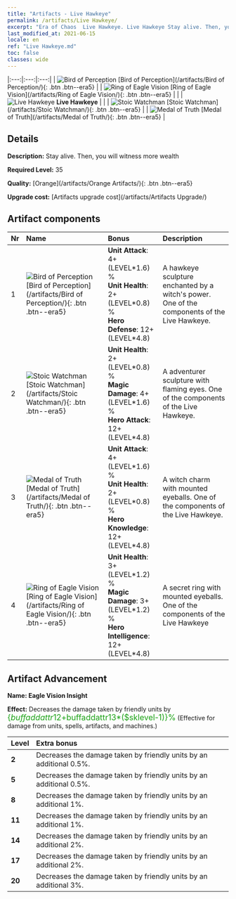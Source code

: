 ```yaml
---
title: "Artifacts - Live Hawkeye"
permalink: /artifacts/Live Hawkeye/
excerpt: "Era of Chaos  Live Hawkeye. Live Hawkeye Stay alive. Then, you will witness more wealth"
last_modified_at: 2021-06-15
locale: en
ref: "Live Hawkeye.md"
toc: false
classes: wide
---
```


  |:---:|:---:|:---:| 
  | ![Bird of Perception](/images/t/artifact_40331.png) [Bird of Perception](/artifacts/Bird of Perception/){: .btn .btn--era5} |   | ![Ring of Eagle Vision](/images/t/artifact_40334.png) [Ring of Eagle Vision](/artifacts/Ring of Eagle Vision/){: .btn .btn--era5} | 
  |   | ![Live Hawkeye](/images/t/icon_artifact_33.png) **Live Hawkeye** |  | 
  | ![Stoic Watchman](/images/t/artifact_40332.png) [Stoic Watchman](/artifacts/Stoic Watchman/){: .btn .btn--era5} |   | ![Medal of Truth](/images/t/artifact_40333.png) [Medal of Truth](/artifacts/Medal of Truth/){: .btn .btn--era5} | 


## Details

 **Description:** Stay alive. Then, you will witness more wealth

 **Required Level:** 35

 **Quality:** [Orange](/artifacts/Orange Artifacts/){: .btn .btn--era5}

 **Upgrade cost:** [Artifacts upgrade cost](/artifacts/Artifacts Upgrade/)



## Artifact components

  | Nr |    Name    |   Bonus | Description | 
  |:---|:-----------|:--------|:------------| 
  | 1 | ![Bird of Perception](/images/t/artifact_40331.png) [Bird of Perception](/artifacts/Bird of Perception/){: .btn .btn--era5} | **Unit Attack**: 4+(LEVEL\*1.6) %<br/>**Unit Health**: 2+(LEVEL\*0.8) %<br/>**Hero Defense**: 12+(LEVEL\*4.8) | A hawkeye sculpture enchanted by a witch's power. One of the components of the Live Hawkeye. | 
  | 2 | ![Stoic Watchman](/images/t/artifact_40332.png) [Stoic Watchman](/artifacts/Stoic Watchman/){: .btn .btn--era5} | **Unit Health**: 2+(LEVEL\*0.8) %<br/>**Magic Damage**: 4+(LEVEL\*1.6) %<br/>**Hero Attack**: 12+(LEVEL\*4.8) | A adventurer sculpture with flaming eyes. One of the components of the Live Hawkeye. | 
  | 3 | ![Medal of Truth](/images/t/artifact_40333.png) [Medal of Truth](/artifacts/Medal of Truth/){: .btn .btn--era5} | **Unit Attack**: 4+(LEVEL\*1.6) %<br/>**Unit Health**: 2+(LEVEL\*0.8) %<br/>**Hero Knowledge**: 12+(LEVEL\*4.8) | A witch charm with mounted eyeballs. One of the components of the Live Hawkeye. | 
  | 4 | ![Ring of Eagle Vision](/images/t/artifact_40334.png) [Ring of Eagle Vision](/artifacts/Ring of Eagle Vision/){: .btn .btn--era5} | **Unit Health**: 3+(LEVEL\*1.2) %<br/>**Magic Damage**: 3+(LEVEL\*1.2) %<br/>**Hero Intelligence**: 12+(LEVEL\*4.8) | A secret ring with mounted eyeballs. One of the components of the Live Hawkeye | 


## Artifact Advancement

 **Name: Eagle Vision Insight**

 **Effect:** Decreases the damage taken by friendly units by <span style="color: #1ca216;font-size:18px">{$buffaddattr12+$buffaddattr13*($sklevel-1)}%</span> (Effective for damage from units, spells, artifacts, and machines.)

  |  Level  |    Extra bonus  | 
  |:--------|:----------------| 
  | **2** | Decreases the damage taken by friendly units by an additional 0.5%. | 
  | **5** | Decreases the damage taken by friendly units by an additional 0.5%. | 
  | **8** | Decreases the damage taken by friendly units by an additional 1%. | 
  | **11** | Decreases the damage taken by friendly units by an additional 1%. | 
  | **14** | Decreases the damage taken by friendly units by an additional 2%. | 
  | **17** | Decreases the damage taken by friendly units by an additional 2%. | 
  | **20** | Decreases the damage taken by friendly units by an additional 3%. | 
